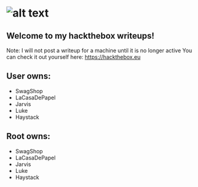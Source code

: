# ![alt text](https://www.hackthebox.eu/badge/image/111403 "Hackthebox badge")
## Welcome to my hackthebox writeups!
Note: I will not post a writeup for a machine until it is no longer active
You can check it out yourself here: https://hackthebox.eu

## User owns:
 - SwagShop
 - LaCasaDePapel
 - Jarvis
 - Luke
 - Haystack
 
 ## Root owns:
 - SwagShop
 - LaCasaDePapel
 - Jarvis
 - Luke
 - Haystack
